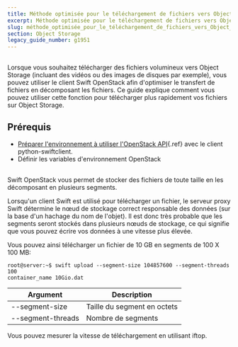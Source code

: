 ```yaml
---
title: Méthode optimisée pour le téléchargement de fichiers vers Object Storage
excerpt: Méthode optimisée pour le téléchargement de fichiers vers Object Storage
slug: méthode_optimisée_pour_le_téléchargement_de_fichiers_vers_Object_Storage
section: Object Storage
legacy_guide_number: g1951
---
```



## 
Lorsque vous souhaitez télécharger des fichiers volumineux vers Object Storage (incluant des vidéos ou des images de disques par exemple), vous pouvez utiliser le client Swift OpenStack afin d'optimiser le transfert de fichiers en décomposant les fichiers. 
Ce guide explique comment vous pouvez utiliser cette fonction pour télécharger plus rapidement vos fichiers sur Object Storage.


## Prérequis

- [Préparer l'environnement à utiliser l'OpenStack API](https://docs.ovh.com/ca/fr/public-cloud/preparer-lenvironnement-pour-utiliser-lapi-openstack/){.ref} avec le client python-swiftclient.
- Définir les variables d'environnement OpenStack




## 
Swift OpenStack vous permet de stocker des fichiers de toute taille en les décomposant en plusieurs segments. 

Lorsqu'un client Swift est utilisé pour télécharger un fichier, le serveur proxy Swift détermine le nœud de stockage correct responsable des données (sur la base d'un hachage du nom de l'objet). Il est donc très probable que les segments seront stockés dans plusieurs nœuds de stockage, ce qui signifie que vous pouvez écrire vos données à une vitesse plus élevée. 

Vous pouvez ainsi télécharger un fichier de 10 GB en segments de 100 X 100 MB:


```
root@server:~$ swift upload --segment-size 104857600 --segment-threads 100
container_name 10Gio.dat
```


|Argument|Description|
|---|---|
|--segment-size|Taille du segment en octets|
|--segment-threads|Nombre de segments|


Vous pouvez mesurer la vitesse de téléchargement en utilisant iftop.


## 
 

